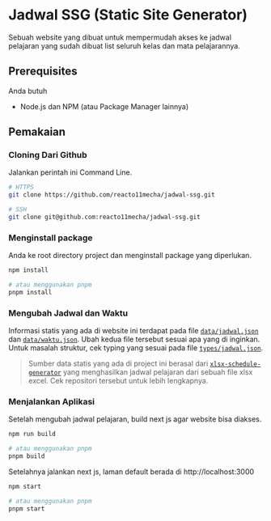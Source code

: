 # Jadwal SSG (Static Site Generator)

Sebuah website yang dibuat untuk mempermudah akses ke jadwal pelajaran yang sudah dibuat list seluruh kelas dan mata pelajarannya.

## Prerequisites

Anda butuh

- Node.js dan NPM (atau Package Manager lainnya)

## Pemakaian

### Cloning Dari Github

Jalankan perintah ini Command Line.

```sh
# HTTPS
git clone https://github.com/reacto11mecha/jadwal-ssg.git

# SSH
git clone git@github.com:reacto11mecha/jadwal-ssg.git
```

### Menginstall package

Anda ke root directory project dan menginstall package yang diperlukan.

```sh
npm install

# atau menggunakan pnpm
pnpm install
```

### Mengubah Jadwal dan Waktu

Informasi statis yang ada di website ini terdapat pada file [`data/jadwal.json`](data/jadwal.json) dan [`data/waktu.json`](data/waktu.json). Ubah kedua file tersebut sesuai apa yang di inginkan. Untuk masalah struktur, cek typing yang sesuai pada file [`types/jadwal.json`](types/jadwal.json).

> Sumber data statis yang ada di project ini berasal dari [`xlsx-schedule-generator`](https://github.com/reacto11mecha/xlsx-schedule-generator) yang menghasilkan jadwal pelajaran dari sebuah file xlsx excel. Cek repositori tersebut untuk lebih lengkapnya.

### Menjalankan Aplikasi

Setelah mengubah jadwal pelajaran, build next js agar website bisa diakses.

```sh
npm run build

# atau menggunakan pnpm
pnpm build
```

Setelahnya jalankan next js, laman default berada di http://localhost:3000

```sh
npm start

# atau menggunakan pnpm
pnpm start
```
